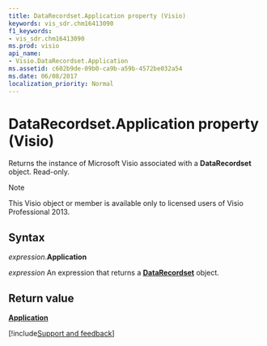 ```yaml
---
title: DataRecordset.Application property (Visio)
keywords: vis_sdr.chm16413090
f1_keywords:
- vis_sdr.chm16413090
ms.prod: visio
api_name:
- Visio.DataRecordset.Application
ms.assetid: c602b9de-09b0-ca9b-a59b-4572be032a54
ms.date: 06/08/2017
localization_priority: Normal
---
```



# DataRecordset.Application property (Visio)

Returns the instance of Microsoft Visio associated with a **DataRecordset** object. Read-only.


> [!NOTE] 
> This Visio object or member is available only to licensed users of Visio Professional 2013.


## Syntax

_expression_.**Application**

_expression_ An expression that returns a **[DataRecordset](Visio.DataRecordset.md)** object.


## Return value

**[Application](visio.application.md)**

[!include[Support and feedback](~/includes/feedback-boilerplate.md)]